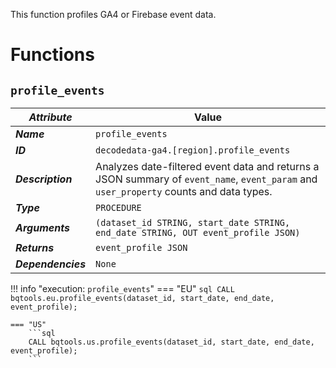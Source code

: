 This function profiles GA4 or Firebase event data.

# Functions
## **`profile_events`**
_**Attribute**_ | Value
--- | ---
_**Name**_ | `profile_events`
_**ID**_ | `decodedata-ga4.[region].profile_events`
_**Description**_ | Analyzes date-filtered event data and returns a JSON summary of `event_name`, `event_param` and `user_property` counts and data types.
_**Type**_ | `PROCEDURE`
_**Arguments**_ | `(dataset_id STRING, start_date STRING, end_date STRING, OUT event_profile JSON)`
_**Returns**_ | `event_profile JSON`
_**Dependencies**_ | `None`

!!! info "execution: `profile_events`"
    === "EU"
        ```sql
        CALL bqtools.eu.profile_events(dataset_id, start_date, end_date, event_profile);
        ```

    === "US"
        ```sql
        CALL bqtools.us.profile_events(dataset_id, start_date, end_date, event_profile);
        ```
